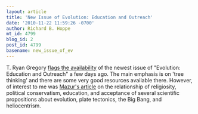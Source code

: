 ```yaml
---
layout: article
title: 'New Issue of Evolution: Education and Outreach'
date: '2010-11-22 11:59:26 -0700'
author: Richard B. Hoppe
mt_id: 4799
blog_id: 2
post_id: 4799
basename: new_issue_of_ev
---
```

T. Ryan Gregory [flags the availability](http://www.genomicron.evolverzone.com/2010/11/evolution-education-and-outreach-volume-3-number-4/) of the newest issue of "Evolution: Education and Outreach" a few days ago.  The main emphasis is on 'tree thinking' and there are some very good resources available there.  However, of interest to me was [Mazur's article](http://springerlink.com/content/10368n434r248403/) on the relationship of religiosity, political conservatism, education, and acceptance of several scientific propositions about evolution, plate tectonics, the Big Bang, and heliocentrism.
